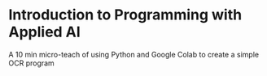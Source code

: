 # Introduction to Programming with Applied AI
A 10 min micro-teach of using Python and Google Colab to create a simple OCR program 
